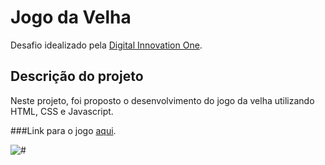 # Jogo da Velha

Desafio idealizado pela [Digital Innovation One](https://digitalinnovation.one).

## Descrição do projeto
Neste projeto, foi proposto o desenvolvimento do jogo da velha utilizando HTML, CSS e Javascript.

###Link para o jogo [aqui]( https://albertolucass.github.io/JogoDaVelha/).

![#](https://user-images.githubusercontent.com/38790522/90084573-0c00e800-dcec-11ea-9996-3d9f37f8cb33.png)
